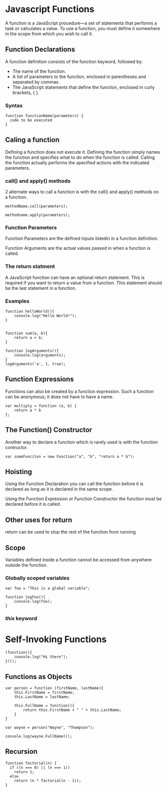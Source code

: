 # Javascript Functions

A function is a JavaScript procedure—a set of statements that performs a task or calculates a value. To use a function, you must define it somewhere in the scope from which you wish to call it.

## Function Declarations

A function definition consists of the function keyword, followed by:

* The name of the function.
* A list of parameters to the function, enclosed in parentheses and separated by commas.
* The JavaScript statements that define the function, enclosed in curly brackets, { }.

### Syntax
```
function functionName(parameters) {
  code to be executed
}
```
## Caling a function
Defining a function does not execute it. Defining the function simply names the function and specifies what to do when the function is called. Calling the function actually performs the specified actions with the indicated parameters.


### call() and apply() methods
2 alternate ways to call a function is with the call() and apply() methods on a function.

``` 
methodName.call(parameters);

methodname.apply(parameters);
```

### Function Parameters

Function Parameters are the defined inputs listedin in a function definition.

Function Arguments are the actual values passed in when a function is called.

### The return statment
A JavaScript function can have an optional return statement. This is required if you want to return a value from a function. This statement should be the last statement in a function.

### Examples
``` 
function helloWorld(){
    console.log("Hello World!");
}


function sum(a, b){
    return a + b;
}

function logArguments(){
    console.log(arguments);
}
logArguments('a', 1, true);
```

## Function  Expressions
Functions can also be created by a function expression. Such a function can be anonymous; it does not have to have a name.

```
var multiply = function (a, b) {
    return a * b
};

```

## The Function() Constructor
Another way to declare a function which is rarely used is with the function contructor.

```
var someFunciton = new Function("a", "b", "return a * b");

```

## Hoisting
Using the Function Declaration you can call the function before it is declared as long as it is declared in the same scope.

Using the Function Expression or Function Constructor the function must be declared before it is called. 


## Other uses for return
return can be used to stop the rest of the function from running

## Scope
Variables defined inside a function cannot be accessed from anywhere outside the function.

### Globally scoped variables
```
var foo = "This is a global variable";

function logFoo(){
    console.log(foo);
}

```

### *this* keyword


# Self-Invoking Functions

```
(function(){
    console.log("Hi there");
})();

```

## Functions as Objects


```
var person = function (firstName, lastName){
    this.FirstName = firstName;
    this.LastName = lastName;

    this.FullName = function(){
        return this.FirstName + " " + this.LastName;
    }
}

var wayne = person("Wayne", "Thompson");

console.log(wayne.FullName());

```

## Recursion

```
function factorial(n) {
  if ((n === 0) || (n === 1))
    return 1;
  else
    return (n * factorial(n - 1));
}

```
